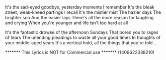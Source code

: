 It's the sad-eyed goodbye, yesterday moments I remember
It's the bleak street, weak-kneed partings I recall
It's the mistier mist
The hazier days
The brighter sun
And the easier lays
There's all the more reason for laughing and crying
When you're younger and life isn't too hard at all

It's the fantastic drowse of the afternoon Sundays
That bored you to rages of tears
The unending pleadings to waste all your good times
In thoughts of your middle-aged years
It's a vertical hold, all the things that you're told
...

******* This Lyrics is NOT for Commercial use *******
(1409622338210)